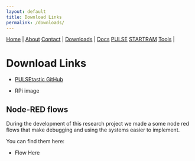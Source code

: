 ```yaml
---
layout: default
title: Download Links
permalink: /downloads/
---
```

<nav>
  <a href="{{ '/' | relative_url }}">Home</a> |
  <a href="{{ '/about/' | relative_url }}">About</a> 
  <a href="{{ '/contact/' | relative_url }}">Contact</a> |
  <a href="{{ '/downloads/' | relative_url }}">Downloads</a> |
  <a href="{{ '/docs/' | relative_url }}">Docs</a>
  <a href="{{ '/pulse/' | relative_url }}">PULSE</a>
  <a href="{{ '/startram/' | relative_url }}">STARTRAM</a>
  <a href="{{ '/tools/' | relative_url }}">Tools</a> |
</nav>

# Download Links
- [PULSEtastic GitHub](https://github.com/uaf-t3/PULSEtastic)

- RPi image

## Node-RED flows
During the development of this research project we made a some node red flows that make debugging and using the systems easier to implement. 

You can find them here:
- Flow Here


